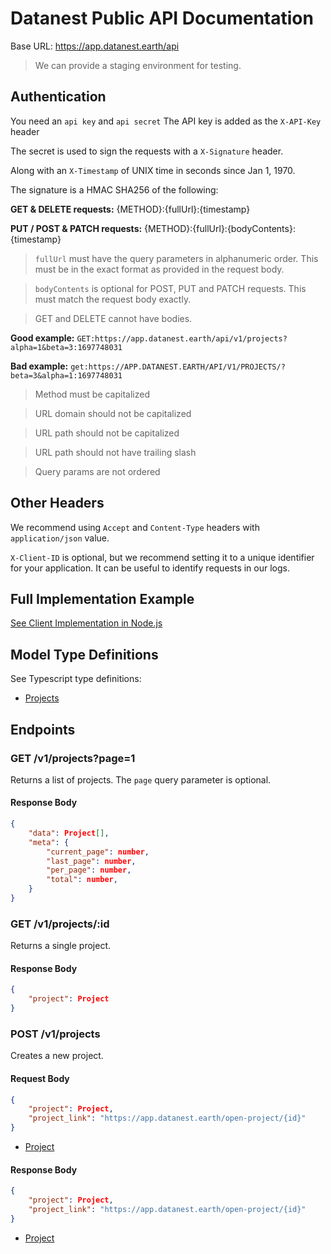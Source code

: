 # Datanest Public API Documentation

Base URL: https://app.datanest.earth/api

> We can provide a staging environment for testing.

## Authentication

You need an `api key` and `api secret`
The API key is added as the `X-API-Key` header

The secret is used to sign the requests with a `X-Signature` header.

Along with an `X-Timestamp` of UNIX time in seconds since Jan 1, 1970.

The signature is a HMAC SHA256 of the following:

**GET & DELETE requests:**
{METHOD}:{fullUrl}:{timestamp}

**PUT / POST & PATCH requests:**
{METHOD}:{fullUrl}:{bodyContents}:{timestamp}

> `fullUrl` must have the query parameters in alphanumeric order. This must be in the exact format as provided in the request body.

> `bodyContents` is optional for POST, PUT and PATCH requests. This must match the request body exactly.

> GET and DELETE cannot have bodies.

**Good example:**
`GET:https://app.datanest.earth/api/v1/projects?alpha=1&beta=3:1697748031`

**Bad example:**
`get:https://APP.DATANEST.EARTH/API/V1/PROJECTS/?beta=3&alpha=1:1697748031`
> Method must be capitalized 

> URL domain should not be capitalized

> URL path should not be capitalized

> URL path should not have trailing slash

> Query params are not ordered

## Other Headers

We recommend using `Accept` and `Content-Type` headers with `application/json` value.

`X-Client-ID` is optional, but we recommend setting it to a unique identifier for your application. It can be useful to identify requests in our logs.

## Full Implementation Example

[See Client Implementation in Node.js](../src/index.ts)

## Model Type Definitions

See Typescript type definitions:
- [Projects](../src/projects.ts)

## Endpoints

### GET /v1/projects?page=1

Returns a list of projects.
The `page` query parameter is optional.

#### Response Body

```json
{
    "data": Project[],
    "meta": {
        "current_page": number,
        "last_page": number,
        "per_page": number,
        "total": number,
    }
}
```

### GET /v1/projects/:id

Returns a single project.

#### Response Body

```json
{
    "project": Project
}
```

### POST /v1/projects

Creates a new project.

#### Request Body

```json
{
    "project": Project,
    "project_link": "https://app.datanest.earth/open-project/{id}"
}
```
- [Project](../src/projects.ts)

#### Response Body

```json
{
    "project": Project,
    "project_link": "https://app.datanest.earth/open-project/{id}"
}
```
- [Project](../src/projects.ts)
